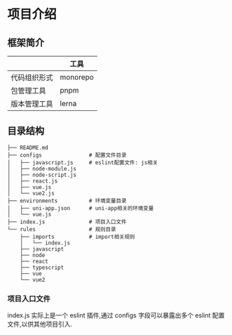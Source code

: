 # 项目介绍

## 框架简介

|              | 工具     |
| ------------ | -------- |
| 代码组织形式 | monorepo |
| 包管理工具   | pnpm     |
| 版本管理工具 | lerna    |

## 目录结构

```shell
├── README.md
├── configs               # 配置文件目录
│   ├── javascript.js     # eslint配置文件: js相关
│   ├── node-module.js
│   ├── node-script.js
│   ├── react.js
│   ├── vue.js
│   └── vue2.js
├── environments          # 环境变量目录
│   ├── uni-app.json      # uni-app相关的环境变量
│   └── vue.js
├── index.js              # 项目入口文件
└── rules                 # 规则目录
    ├── imports           # import相关规则
    │   └── index.js
    ├── javascript
    ├── node
    ├── react
    ├── typescript
    ├── vue
    └── vue2
```

### 项目入口文件

index.js 实际上是一个 eslint 插件,通过 configs 字段可以暴露出多个 eslint 配置文件,以供其他项目引入.
